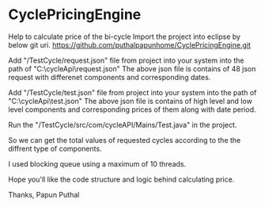 # CyclePricingEngine
Help to calculate price of the bi-cycle
Import the project into eclipse by below git uri. https://github.com/puthalpapunhome/CyclePricingEngine.git

Add "/TestCycle/request.json" file from project into your system into the path of "C:\cycleApi\request.json" The above json file is contains of 48 json request with differenet components and corresponding dates.

Add "/TestCycle/test.json" file from project into your system into the path of "C:\cycleApi\test.json" The above json file is contains of high level and low level components and corresponding prices of them along with date period.

Run the "/TestCycle/src/com/cycleAPI/Mains/Test.java" in the project.

So we can get the total values of requested cycles according to the the diffrent type of components.

I used blocking queue using a maximum of 10 threads.

Hope you'll like the code structure and logic behind calculating price.

Thanks, Papun Puthal


